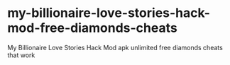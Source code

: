# my-billionaire-love-stories-hack-mod-free-diamonds-cheats
My Billionaire Love Stories Hack Mod apk unlimited free diamonds cheats that work
